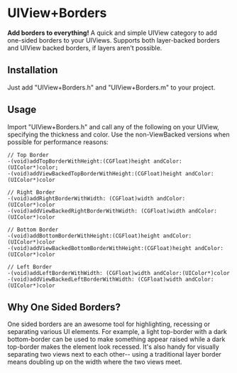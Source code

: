 # UIView+Borders

**Add borders to everything!** A quick and simple UIView category to add one-sided borders to your UIViews. Supports both layer-backed borders and UIView backed borders, if layers aren't possible.

## Installation
Just add "UIView+Borders.h" and "UIView+Borders.m" to your project. 

## Usage
Import "UIView+Borders.h" and call any of the following on your UIView, specifying the thickness and color. Use the non-ViewBacked versions when possible for performance reasons:

    // Top Border
    -(void)addTopBorderWithHeight:(CGFloat)height andColor:(UIColor*)color;
    -(void)addViewBackedTopBorderWithHeight:(CGFloat)height andColor:(UIColor*)color

    // Right Border
    -(void)addRightBorderWithWidth: (CGFloat)width andColor:(UIColor*)color
    -(void)addViewBackedRightBorderWithWidth: (CGFloat)width andColor:(UIColor*)color

    // Bottom Border
    -(void)addBottomBorderWithHeight:(CGFloat)height andColor:(UIColor*)color
    -(void)addViewBackedBottomBorderWithHeight:(CGFloat)height andColor:(UIColor*)color

    // Left Border
    -(void)addLeftBorderWithWidth: (CGFloat)width andColor:(UIColor*)color
    -(void)addViewBackedLeftBorderWithWidth: (CGFloat)width andColor:(UIColor*)color

## Why One Sided Borders?
One sided borders are an awesome tool for highlighting, recessing or separating various UI elements. For example, a light top-border with a dark bottom-border can be used to make something appear raised while a dark top-border makes the element look recessed. It's also handy for visually separating two views next to each other-- using a traditional layer border means doubling up on the width where the two views meet.
